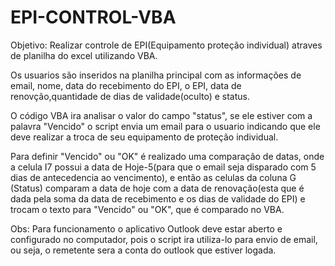 # EPI-CONTROL-VBA
Objetivo: Realizar controle de EPI(Equipamento proteção individual) atraves de planilha do excel utilizando VBA.

Os usuarios são inseridos na planilha principal com as informações de email, nome, data do recebimento do EPI, o EPI, data de renovção,quantidade de dias de validade(oculto) e status. 

O código VBA ira analisar o valor do campo "status", se ele estiver com a palavra "Vencido" o script envia um email para o usuario indicando que ele deve realizar a troca de seu equipamento de proteção individual. 

Para definir "Vencido" ou "OK" é realizado uma comparação de datas, onde a celula I7 possui a data de Hoje-5(para que o email seja disparado com 5 dias de antecedencia ao vencimento), e então as celulas da coluna G (Status) comparam a data de hoje com a data de renovação(esta que é dada pela soma da data de recebimento e os dias de validade do EPI) e trocam o texto para "Vencido" ou "OK", que é comparado no VBA. 

Obs: Para funcionamento o aplicativo Outlook deve estar aberto e configurado no computador, pois o script ira utiliza-lo para envio de email, ou seja, o remetente sera a conta do outlook que estiver logada. 


